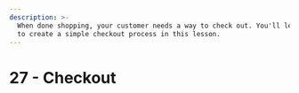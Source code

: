 ```yaml
---
description: >-
  When done shopping, your customer needs a way to check out. You'll learn how
  to create a simple checkout process in this lesson.
---
```


# 27 - Checkout



